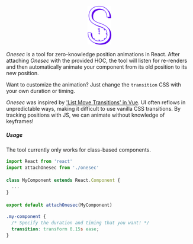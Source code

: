<p align="center"><img src="./onesec.png" width="64px"></p>

_Onesec_ is a tool for zero-knowledge position animations in React. After attaching _Onesec_ with the provided HOC, the tool will listen for re-renders and then automatically animate your component from its old position to its new position.

Want to customize the animation? Just change the `transition` CSS with your own duration or timing.


_Onesec_ was inspired by ['List Move Transitions' in Vue](https://vuejs.org/v2/guide/transitions.html#List-Move-Transitions). UI often reflows in unpredictable ways, making it difficult to use vanilla CSS transitions. By tracking positions with JS, we can animate without knowledge of keyframes!

##### Usage
The tool currently only works for class-based components.

```js
import React from 'react'
import attachOnesec from './onesec'

class MyComponent extends React.Component {
  ...
}

export default attachOnesec(MyComponent)
```

```css
.my-component {
  /* Specify the duration and timing that you want! */
  transition: transform 0.15s ease;
}
```
